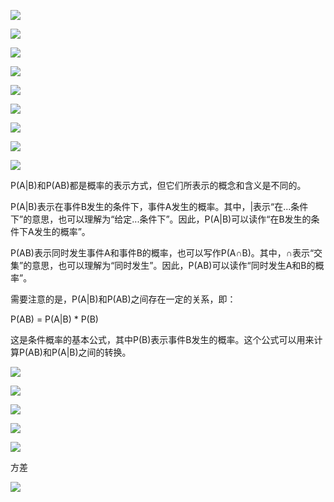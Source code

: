 ![](https://gitee.com/hxc8/images2/raw/master/img/202407172204748.jpg)

![](https://gitee.com/hxc8/images2/raw/master/img/202407172204109.jpg)

![](https://gitee.com/hxc8/images2/raw/master/img/202407172204655.jpg)

![](https://gitee.com/hxc8/images2/raw/master/img/202407172204078.jpg)

![](https://gitee.com/hxc8/images2/raw/master/img/202407172204107.jpg)

![](https://gitee.com/hxc8/images2/raw/master/img/202407172204418.jpg)

![](https://gitee.com/hxc8/images2/raw/master/img/202407172204958.jpg)

![](https://gitee.com/hxc8/images2/raw/master/img/202407172204051.jpg)

![](https://gitee.com/hxc8/images2/raw/master/img/202407172204309.jpg)

P(A|B)和P(AB)都是概率的表示方式，但它们所表示的概念和含义是不同的。

P(A|B)表示在事件B发生的条件下，事件A发生的概率。其中，|表示“在...条件下”的意思，也可以理解为“给定...条件下”。因此，P(A|B)可以读作“在B发生的条件下A发生的概率”。

P(AB)表示同时发生事件A和事件B的概率，也可以写作P(A∩B)。其中，∩表示“交集”的意思，也可以理解为“同时发生”。因此，P(AB)可以读作“同时发生A和B的概率”。

需要注意的是，P(A|B)和P(AB)之间存在一定的关系，即：

P(AB) = P(A|B) * P(B)

这是条件概率的基本公式，其中P(B)表示事件B发生的概率。这个公式可以用来计算P(AB)和P(A|B)之间的转换。

![](https://gitee.com/hxc8/images2/raw/master/img/202407172204559.jpg)

![](https://gitee.com/hxc8/images2/raw/master/img/202407172204198.jpg)

![](https://gitee.com/hxc8/images2/raw/master/img/202407172204867.jpg)

![](https://gitee.com/hxc8/images2/raw/master/img/202407172204177.jpg)

![](https://gitee.com/hxc8/images2/raw/master/img/202407172204374.jpg)

方差

![](https://gitee.com/hxc8/images2/raw/master/img/202407172204175.jpg)